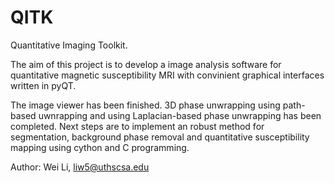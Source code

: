 # QITK
Quantitative Imaging Toolkit. 

The aim of this project is to develop a image analysis software for quantitative magnetic susceptibility MRI with convinient graphical interfaces written in pyQT.

The image viewer has been finished. 3D phase unwrapping using path-based uwnrapping and using Laplacian-based phase unwrapping has been completed. Next steps are to implement an robust method for segmentation, background phase removal and quantitative susceptibility mapping using cython and C programming.

Author: Wei Li, liw5@uthscsa.edu
